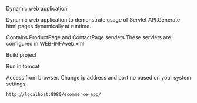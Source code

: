 Dynamic web application

Dynamic web application to demonstrate usage of Servlet API.Generate html pages dynamically at runtime.

Contains ProductPage and ContactPage servlets.These servlets are configured in WEB-INF/web.xml

Build project

Run in tomcat

Access from browser. Change ip address and port no based on your system settings.

	http://localhost:8080/ecommerce-app/